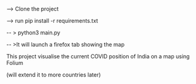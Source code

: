 
--> Clone the project

--> run pip install -r requirements.txt

-- > python3 main.py

-- >It will launch a firefox tab showing the map


This project visualise the current COVID position of India on a map using Folium

(will extend it to more countries later)
